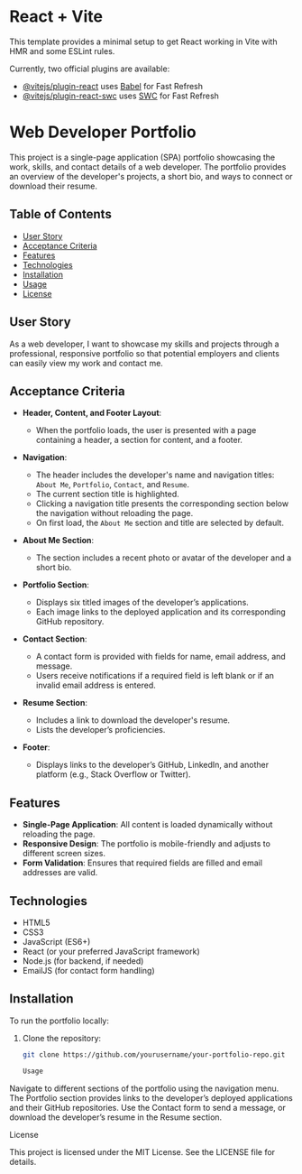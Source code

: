# React + Vite

This template provides a minimal setup to get React working in Vite with HMR and some ESLint rules.

Currently, two official plugins are available:

- [@vitejs/plugin-react](https://github.com/vitejs/vite-plugin-react/blob/main/packages/plugin-react/README.md) uses [Babel](https://babeljs.io/) for Fast Refresh
- [@vitejs/plugin-react-swc](https://github.com/vitejs/vite-plugin-react-swc) uses [SWC](https://swc.rs/) for Fast Refresh
# Web Developer Portfolio

This project is a single-page application (SPA) portfolio showcasing the work, skills, and contact details of a web developer. The portfolio provides an overview of the developer's projects, a short bio, and ways to connect or download their resume.

## Table of Contents
- [User Story](#user-story)
- [Acceptance Criteria](#acceptance-criteria)
- [Features](#features)
- [Technologies](#technologies)
- [Installation](#installation)
- [Usage](#usage)
- [License](#license)

## User Story

As a web developer, I want to showcase my skills and projects through a professional, responsive portfolio so that potential employers and clients can easily view my work and contact me.

## Acceptance Criteria

- **Header, Content, and Footer Layout**: 
  - When the portfolio loads, the user is presented with a page containing a header, a section for content, and a footer.

- **Navigation**: 
  - The header includes the developer's name and navigation titles: `About Me`, `Portfolio`, `Contact`, and `Resume`.
  - The current section title is highlighted.
  - Clicking a navigation title presents the corresponding section below the navigation without reloading the page.
  - On first load, the `About Me` section and title are selected by default.

- **About Me Section**: 
  - The section includes a recent photo or avatar of the developer and a short bio.

- **Portfolio Section**: 
  - Displays six titled images of the developer’s applications.
  - Each image links to the deployed application and its corresponding GitHub repository.

- **Contact Section**: 
  - A contact form is provided with fields for name, email address, and message.
  - Users receive notifications if a required field is left blank or if an invalid email address is entered.

- **Resume Section**: 
  - Includes a link to download the developer's resume.
  - Lists the developer’s proficiencies.

- **Footer**: 
  - Displays links to the developer’s GitHub, LinkedIn, and another platform (e.g., Stack Overflow or Twitter).

## Features

- **Single-Page Application**: All content is loaded dynamically without reloading the page.
- **Responsive Design**: The portfolio is mobile-friendly and adjusts to different screen sizes.
- **Form Validation**: Ensures that required fields are filled and email addresses are valid.

## Technologies

- HTML5
- CSS3
- JavaScript (ES6+)
- React (or your preferred JavaScript framework)
- Node.js (for backend, if needed)
- EmailJS (for contact form handling)

## Installation

To run the portfolio locally:

1. Clone the repository:
   ```bash
   git clone https://github.com/yourusername/your-portfolio-repo.git
   
   Usage

Navigate to different sections of the portfolio using the navigation menu. The Portfolio section provides links to the developer’s deployed applications and their GitHub repositories. Use the Contact form to send a message, or download the developer’s resume in the Resume section.

License

This project is licensed under the MIT License. See the LICENSE file for details.